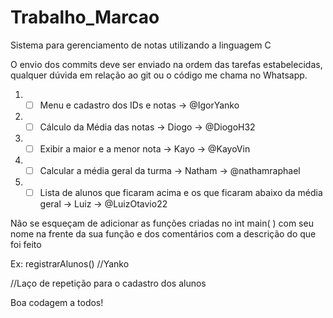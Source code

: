 # Trabalho_Marcao
Sistema para gerenciamento de notas utilizando a linguagem C

O envio dos commits deve ser enviado na ordem das tarefas estabelecidas, qualquer dúvida em relação ao git ou o código me chama no Whatsapp.

1. - [ ] Menu e cadastro dos IDs e notas -> @IgorYanko
2. - [ ] Cálculo da Média das notas -> Diogo -> @DiogoH32
3. - [ ] Exibir a maior e a menor nota -> Kayo -> @KayoVin
4. - [ ] Calcular a média geral da turma -> Natham -> @nathamraphael
5. - [ ] Lista de alunos que ficaram acima e os que ficaram abaixo da média geral -> Luiz -> @LuizOtavio22

Não se esqueçam de adicionar as funções criadas no int main( ) com seu nome na frente da sua função e dos comentários com a descrição do que foi feito

Ex: registrarAlunos() //Yanko

//Laço de repetição para o cadastro dos alunos

Boa codagem a todos!
